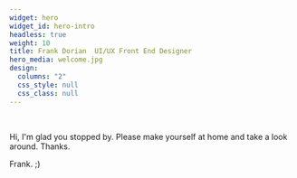 ```yaml
---
widget: hero
widget_id: hero-intro
headless: true
weight: 10
title: Frank Dorian  UI/UX Front End Designer
hero_media: welcome.jpg
design:
  columns: "2"
  css_style: null
  css_class: null
---
```

<br>

Hi, I'm glad you stopped by. 
Please make yourself at home and take a look around.
T﻿hanks.

Frank. ;)